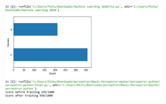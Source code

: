 ![perceptron python results](https://github.com/Jeffrey-Tijerina/Machine_Learning_2020/blob/master/Perceptron/perceptron_python/perceptron_python_results.jpg)
